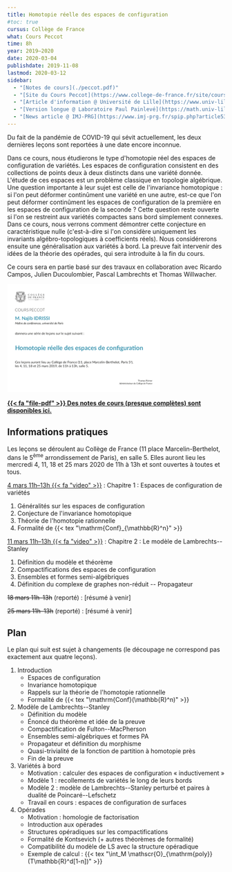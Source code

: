 ```yaml
---
title: Homotopie réelle des espaces de configuration
#toc: true
cursus: Collège de France
what: Cours Peccot
time: 8h
year: 2019–2020
date: 2020-03-04
publishdate: 2019-11-08
lastmod: 2020-03-12
sidebar:
  - "[Notes de cours](./peccot.pdf)"
  - "[Site du Cours Peccot](https://www.college-de-france.fr/site/cours-peccot/guestlecturer-2019-2020__1.htm)"
  - "[Article d'information @ Université de Lille](https://www.univ-lille.fr/fileadmin/user_upload/illustrations/contenus/recherche/2017/ActULille_Recherche/News_52_Cours_Peccot_de_Najib_Idrissi_-_article.pdf)"
  - "[Version longue @ Laboratoire Paul Painlevé](https://math.univ-lille1.fr/d7/node/10461)"
  - "[News article @ IMJ-PRG](https://www.imj-prg.fr/spip.php?article538)"
---
```


<div class="alert alert-danger">Du fait de la pandémie de COVID-19 qui sévit actuellement, les deux dernières leçons sont reportées à une date encore inconnue.</div>

Dans ce cours, nous étudierons le type d'homotopie réel des espaces de configuration de variétés.
Les espaces de configuration consistent en des collections de points deux à deux distincts dans une variété donnée.
L'étude de ces espaces est un problème classique en topologie algébrique.
Une question importante à leur sujet est celle de l'invariance homotopique : si l'on peut déformer continûment une variété en une autre, est-ce que l'on peut déformer continûment les espaces de configuration de la première en les espaces de configuration de la seconde ?
Cette question reste ouverte si l'on se restreint aux variétés compactes sans bord simplement connexes.
Dans ce cours, nous verrons comment démontrer cette conjecture en caractéristique nulle (c'est-à-dire si l'on considère uniquement les invariants algébro-topologiques à coefficients réels).
Nous considérerons ensuite une généralisation aux variétés à bord.
La preuve fait intervenir des idées de la théorie des opérades, qui sera introduite à la fin du cours.

Ce cours sera en partie basé sur des travaux en collaboration avec Ricardo Campos, Julien Ducoulombier, Pascal Lambrechts et Thomas Willwacher.

<div class="float-md-right p-2"><a href="affiche_peccot.pdf"><img src="affiche_peccot.png" alt="Affiche du cours" class="img-thumbnail"></a></div>

**[{{< fa "file-pdf" >}} Des notes de cours (presque complètes) sont disponibles ici.](peccot.pdf)**

## Informations pratiques

Les leçons se déroulent au Collège de France (11 place Marcelin-Berthelot, dans le 5<sup>ème</sup> arrondissement de Paris), en salle 5.
Elles auront lieu les mercredi 4, 11, 18 et 25 mars 2020 de 11h à 13h et sont ouvertes à toutes et tous.

[4 mars 11h–13h {{< fa "video" >}}](https://www.college-de-france.fr/site/cours-peccot/guestlecturer-2020-03-04-11h00.htm)
: Chapitre 1 : Espaces de configuration de variétés
  1. Généralités sur les espaces de configuration
  2. Conjecture de l'invariance homotopique
  3. Théorie de l'homotopie rationnelle
  4. Formalité de {{< tex "\mathrm{Conf}_{\mathbb{R}^n}" >}}

[11 mars 11h–13h {{< fa "video" >}}](https://www.college-de-france.fr/site/cours-peccot/guestlecturer-2020-03-11-11h00.htm)
: Chapitre 2 : Le modèle de Lambrechts--Stanley
  1. Définition du modèle et théorème
  2. Compactifications des espaces de configuration
  3. Ensembles et formes semi-algébriques
  4. Définition du complexe de graphes non-réduit -- Propagateur

<del>18 mars 11h–13h</del> (reporté)
: [résumé à venir]

<del>25 mars 11h–13h</del> (reporté)
: [résumé à venir]

## Plan

Le plan qui suit est sujet à changements (le découpage ne correspond pas exactement aux quatre leçons).

1. Introduction
    - Espaces de configuration
    - Invariance homotopique
    - Rappels sur la théorie de l'homotopie rationnelle
    - Formalité de {{< tex "\mathrm{Conf}(\mathbb{R}^n)" >}}
2. Modèle de Lambrechts--Stanley
    - Définition du modèle
    - Énoncé du théorème et idée de la preuve
    - Compactification de Fulton--MacPherson
    - Ensembles semi-algébriques et formes PA
    - Propagateur et définition du morphisme
    - Quasi-trivialité de la fonction de partition à homotopie près
    - Fin de la preuve
3. Variétés à bord
    - Motivation : calculer des espaces de configuration « inductivement »
    - Modèle 1 : recollements de variétés le long de leurs bords
    - Modèle 2 : modèle de Lambrechts--Stanley perturbé et paires à dualité de Poincaré--Lefschetz
    - Travail en cours : espaces de configuration de surfaces
4. Opérades
    - Motivation : homologie de factorisation
    - Introduction aux opérades
    - Structures opéradiques sur les compactifications
    - Formalité de Kontsevich (+ autres théorèmes de formalité)
    - Compatibilité du modèle de LS avec la structure opéradique
    - Exemple de calcul : {{< tex "\int_M \mathscr{O}_{\mathrm{poly}}(T\mathbb{R}^d[1-n])" >}}
